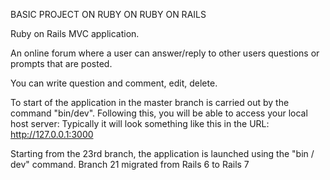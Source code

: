 BASIC PROJECT ON RUBY ON RUBY ON RAILS

Ruby on Rails MVC application.

An online forum where a user can answer/reply to other users questions or prompts that are posted.

You can write question and comment, edit, delete.

To start of the application in the master branch is carried out by the command "bin/dev".
Following this, you will be able to access your local host server:
Typically it will look something like this in the URL: http://127.0.0.1:3000

Starting from the 23rd branch, the application is launched using the "bin / dev" command.
Branch 21 migrated from Rails 6 to Rails 7